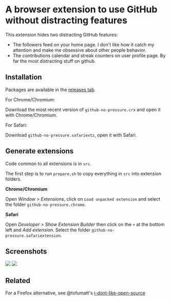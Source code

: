 # A browser extension to use GitHub without distracting features

This extension hides two distracting GitHub features:
- The followers feed on your home page. I don't like how it catch my attention and make me obsessive about other people behavior.
- The contributions calendar and streak counters on user profile page. By far the most distracting stuff on github.

## Installation

Packages are available in the [releases tab](https://github.com/devpluslove/github-no-pressure/releases).

For Chrome/Chromium:

Download the most recent version of `github-no-pressure.crx` and open it with Chrome/Chromium.

For Safari:

Download `github-no-pressure.safariextz`, open it with Safari.

## Generate extensions

Code common to all extensions is in `src`.

The first step is to run `prepare.sh` to copy everything in `src` into extension folders.

**Chrome/Chromium**

Open _Window_ > _Extensions_, click on `Load unpacked extension` and select the folder `github-no-pressure.chrome`.

**Safari**

Open _Developer_ > _Show Extension Builder_ then click on the `+` at the bottom left and _Add extension_. Select the folder `github-no-pressure.safariextension`.

## Screenshots

![](https://i.imgur.com/ZPzrtQn.png)
![](https://i.imgur.com/7zZkHti.png)

## Related

For a Firefox alternative, see @tofumatt's [i-dont-like-open-source](https://github.com/tofumatt/i-dont-like-open-source)
